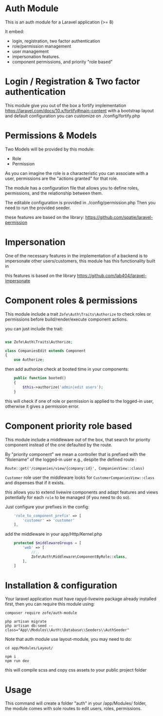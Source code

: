 # Auth Module

This is an auth module for a Laravel application (>= 8) 

It embed:

- login, registration, two factor authentication
- role/permission management
- user management
- impersonation features.
- component permissions, and priority "role based"


# Login / Registration & Two factor authentication

This module give you out of the box a fortify implementation https://laravel.com/docs/10.x/fortify#main-content 
with a bootstrap layout and default configuration you can customize on ./config/fortify.php 


# Permissions & Models

Two Models will be provided by this module:
 - Role
 - Permission

As you can imagine the role is a characteristic you can associate with a user, permissions are the "actions granted" for that role.

The module has a configuration file that allows you to define roles, permissions, and the relationship between them.

The editable configuration is provided in ./config/permission.php
Then you need to run the provided seeder.

these features are based on the library:
https://github.com/spatie/laravel-permission


# Impersonation 

One of the necessary features in the implementation of a backend is to impersonate other users/customers, this module has this functionality built in

this features is based on the library
https://github.com/lab404/laravel-impersonate

# Component roles & permissions

This module include a trait `Zofe\Auth\Traits\Authorize` to check roles or permissions before build/render/execute component actions.

you can just include the trait:

```php

use Zofe\Auth\Traits\Authorize;

class CompaniesEdit extends Component
{
    use Authorize;
```

then add authorize check at booted time in your components:

```php
    public function booted()
    {
        $this->authorize('admin|edit users');
    }
```

this will check if one of role or permission is applied to the logged-in user, otherwise it gives a permission error.


# Component priority role based

This module include a middleware out of the box, that search for priority component instead of the one defaulted by the route.

By "priority component" we mean a controller that is prefixed with the "Rolename" of the logged-in user
e.g., despite the defined route :

`Route::get('/companies/view/{company:id}', CompaniesView::class)`

`Customer` role user the middleware looks for `CustomerCompaniesView::class` and dispenses that if it exists.

this allows you to extend livewire components and adapt features and views potentially for each `role` to be managed (if you need to do so).

Just configure your prefixes in the config:
```php
    'role_to_component_prefix' => [
        'customer' => 'customer'
    ],
```

add the middleware in your app/Http/Kernel.php
```php
    protected $middlewareGroups = [
        'web' => [
            //..
            Zofe\Auth\Middleware\ComponentByRole::class,
        ],
    ]
```




# Installation & configuration 

Your laravel application must have rapyd-livewire package already installed first, then you can require this module using: 
```
composer require zofe/auth-module

php artisan migrate 
php artisan db:seed --class="App\\Modules\\Auth\\Database\\Seeders\\AuthSeeder"
```
Note that auth module use layout-module, you may need to do:

```
cd app/Modules/Layout/

npm i
npm run dev
```

this will compile scss and copy css assets to your public project folder



# Usage
This command will create a folder "auth" in your /app/Modules/ folder,   
the module comes with sole routes to edit users, roles, permissions.

